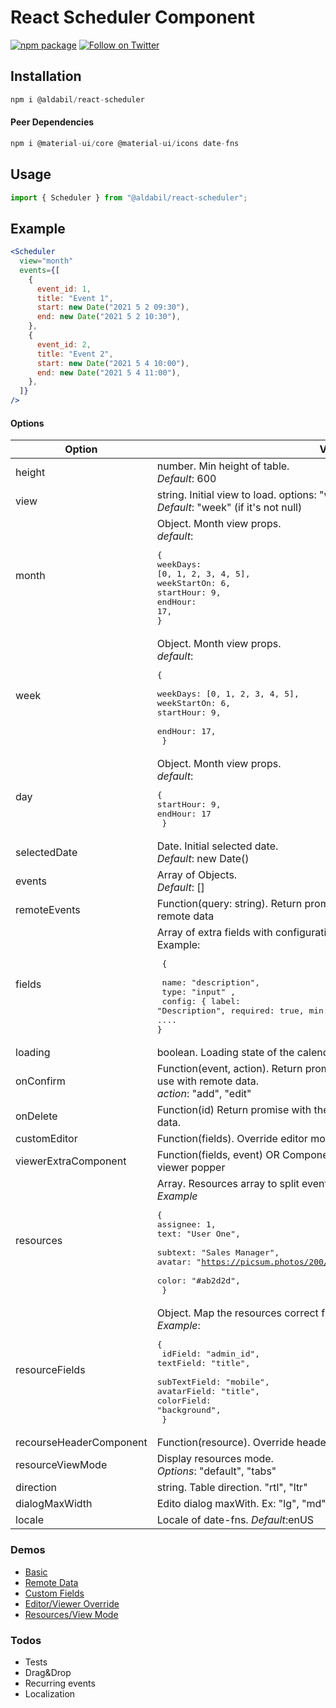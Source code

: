 # React Scheduler Component

[![npm package](https://img.shields.io/npm/v/@aldabil/react-scheduler/latest.svg)](https://www.npmjs.com/package/@aldabil/react-scheduler)
[![Follow on Twitter](https://img.shields.io/twitter/follow/aldabil21.svg?label=follow+aldabil21)](https://twitter.com/intent/follow?screen_name=aldabil21)

## Installation

```jsx
npm i @aldabil/react-scheduler
```

#### Peer Dependencies

```jsx
npm i @material-ui/core @material-ui/icons date-fns
```

## Usage

```jsx
import { Scheduler } from "@aldabil/react-scheduler";
```

## Example

```jsx
<Scheduler
  view="month"
  events={[
    {
      event_id: 1,
      title: "Event 1",
      start: new Date("2021 5 2 09:30"),
      end: new Date("2021 5 2 10:30"),
    },
    {
      event_id: 2,
      title: "Event 2",
      start: new Date("2021 5 4 10:00"),
      end: new Date("2021 5 4 11:00"),
    },
  ]}
/>
```

#### Options

| Option                  | Value                                                                                                                                                                                                                             |
| ----------------------- | --------------------------------------------------------------------------------------------------------------------------------------------------------------------------------------------------------------------------------- |
| height                  | number. Min height of table. <br> _Default_: 600                                                                                                                                                                                  |
| view                    | string. Initial view to load. options: "week", "month", "day". <br> _Default_: "week" (if it's not null)                                                                                                                          |
| month                   | Object. Month view props. <br> _default_: <pre>{<br>weekDays: [0, 1, 2, 3, 4, 5], <br>weekStartOn: 6, <br>startHour: 9, <br>endHour: 17, <br>}</pre>                                                                              |
| week                    | Object. Month view props. <br> _default_: <pre>{ <br>weekDays: [0, 1, 2, 3, 4, 5], <br>weekStartOn: 6, <br>startHour: 9, <br>endHour: 17,<br> }</pre>                                                                             |
| day                     | Object. Month view props. <br> _default_: <pre>{<br>startHour: 9, <br>endHour: 17<br> }</pre>                                                                                                                                     |
| selectedDate            | Date. Initial selected date. <br>_Default_: new Date()                                                                                                                                                                            |
| events                  | Array of Objects. <br>_Default_: []                                                                                                                                                                                               |
| remoteEvents            | Function(query: string). Return promise of array of events. Used for remote data                                                                                                                                                  |
| fields                  | Array of extra fields with configurations. <br> Example: <pre> { <br> name: "description", <br> type: "input" , <br> config: { label: "Description", required: true, min: 3, email: true, variant: "outlined", ....<br>}</pre>    |
| loading                 | boolean. Loading state of the calendar table                                                                                                                                                                                      |
| onConfirm               | Function(event, action). Return promise with the new added/edited event use with remote data. <br> _action_: "add", "edit"                                                                                                        |
| onDelete                | Function(id) Return promise with the deleted event id to use with remote data.                                                                                                                                                    |
| customEditor            | Function(fields). Override editor modal                                                                                                                                                                                           |
| viewerExtraComponent    | Function(fields, event) OR Component. Additional component in event viewer popper                                                                                                                                                 |
| resources               | Array. Resources array to split event views with resources <br>_Example_ <pre>{<br>assignee: 1,<br>text: "User One", <br>subtext: "Sales Manager", <br>avatar: "https://picsum.photos/200/300", <br>color: "#ab2d2d",<br> }</pre> |
| resourceFields          | Object. Map the resources correct fields. <br>_Example_: <pre>{<br> idField: "admin_id", <br>textField: "title", <br>subTextField: "mobile", <br>avatarField: "title", <br>colorField: "background",<br> }</pre>                  |
| recourseHeaderComponent | Function(resource). Override header component of resource                                                                                                                                                                         |
| resourceViewMode        | Display resources mode. <br>_Options_: "default", "tabs"                                                                                                                                                                          |
| direction               | string. Table direction. "rtl", "ltr"                                                                                                                                                                                             |
| dialogMaxWidth          | Edito dialog maxWith. Ex: "lg", "md", "sm"... _Default_:"md"                                                                                                                                                                      |
| locale                  | Locale of date-fns. _Default_:enUS                                                                                                                                                                                                |

### Demos

- [Basic](https://codesandbox.io/s/react-scheduler-demo-standard-v96bd)
- [Remote Data](https://codesandbox.io/s/remote-data-j13ei)
- [Custom Fields](https://codesandbox.io/s/custom-fields-b2kbv)
- [Editor/Viewer Override](https://codesandbox.io/s/customeditor-tt2pf)
- [Resources/View Mode](https://codesandbox.io/s/resources-7wlcy)

### Todos

- Tests
- Drag&Drop
- Recurring events
- Localization
